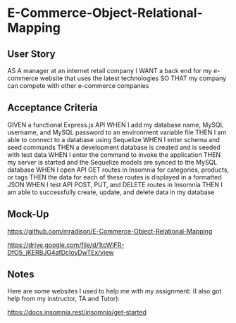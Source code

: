 # E-Commerce-Object-Relational-Mapping

## User Story

AS A manager at an internet retail company
I WANT a back end for my e-commerce website that uses the latest technologies
SO THAT my company can compete with other e-commerce companies

## Acceptance Criteria

GIVEN a functional Express.js API
WHEN I add my database name, MySQL username, and MySQL password to an environment variable file
THEN I am able to connect to a database using Sequelize
WHEN I enter schema and seed commands
THEN a development database is created and is seeded with test data
WHEN I enter the command to invoke the application
THEN my server is started and the Sequelize models are synced to the MySQL database
WHEN I open API GET routes in Insomnia for categories, products, or tags
THEN the data for each of these routes is displayed in a formatted JSON
WHEN I test API POST, PUT, and DELETE routes in Insomnia
THEN I am able to successfully create, update, and delete data in my database

## Mock-Up

https://github.com/mradison/E-Commerce-Object-Relational-Mapping

https://drive.google.com/file/d/1tcWlFR-DfO5_jKERBJG4afDcIoyDwTEx/view

## Notes

Here are some websites I used to help me with my assignment: (I also got help from my instructor, TA and Tutor):

https://docs.insomnia.rest/insomnia/get-started
